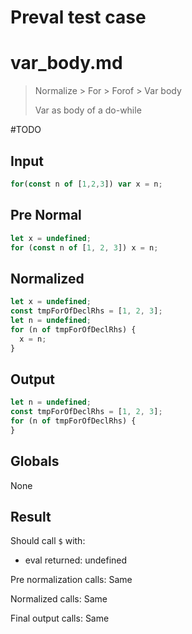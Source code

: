 # Preval test case

# var_body.md

> Normalize > For > Forof > Var body
>
> Var as body of a do-while

#TODO

## Input

`````js filename=intro
for(const n of [1,2,3]) var x = n;
`````

## Pre Normal

`````js filename=intro
let x = undefined;
for (const n of [1, 2, 3]) x = n;
`````

## Normalized

`````js filename=intro
let x = undefined;
const tmpForOfDeclRhs = [1, 2, 3];
let n = undefined;
for (n of tmpForOfDeclRhs) {
  x = n;
}
`````

## Output

`````js filename=intro
let n = undefined;
const tmpForOfDeclRhs = [1, 2, 3];
for (n of tmpForOfDeclRhs) {
}
`````

## Globals

None

## Result

Should call `$` with:
 - eval returned: undefined

Pre normalization calls: Same

Normalized calls: Same

Final output calls: Same

